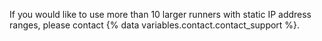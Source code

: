 If you would like to use more than 10 larger runners with static IP address ranges, please contact {% data variables.contact.contact_support %}.